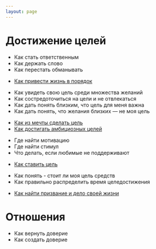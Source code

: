 ```yaml
---
layout: page
---
```


# Достижение целей

- Как стать ответственным
- Как держать слово
- Как перестать обманывать
+ [Как привести жизнь в порядок](/life-in-order/)
- Как увидеть свою цель среди множества желаний
- Как состредоточиться на цели и не отвлекаться
- Как дать понять близким, что цель для меня важна
- Как дать понять, что желания близких — не моя цель
+ [Как из мечты сделать цель](/dream-to-goal/)
+ [Как достигать амбициозных целей](/ambitious-goals/)
- Где найти мотивацию 
- Где найти стимул
- Что делать, если любимые не поддерживают
+ [Как ставить цель](/set-a-goal/)
- Как понять - стоит ли моя цель средств
- Как правильно распределить время целедостижения
+ [Как найти призвание и дело своей жизни](/mission/)

# Отношения 

- Как вернуть доверие 
- Как создать доверие 

